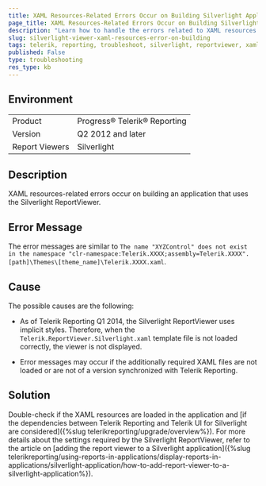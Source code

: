 ```yaml
---
title: XAML Resources-Related Errors Occur on Building Silverlight Applications
page_title: XAML Resources-Related Errors Occur on Building Silverlight Applications
description: "Learn how to handle the errors related to XAML resources when building a Silverlight application."
slug: silverlight-viewer-xaml-resources-error-on-building
tags: telerik, reporting, troubleshoot, silverlight, reportviewer, xaml, resources, errors, occur, on, building, applications, apps
published: False
type: troubleshooting
res_type: kb
---
```


## Environment

<table>
	<tbody>
		<tr>
			<td>Product</td>
			<td>Progress® Telerik® Reporting</td>
		</tr>
		<tr>
			<td>Version</td>
			<td>Q2 2012 and later</td>
		</tr>
	  <tr>
			<td>Report Viewers</td>
			<td>Silverlight</td>
		</tr>
	</tbody>
</table>

## Description

XAML resources-related errors occur on building an application that uses the Silverlight ReportViewer.

## Error Message

The error messages are similar to `The name "XYZControl" does not exist in the namespace "clr-namespace:Telerik.XXXX;assembly=Telerik.XXXX". [path]\Themes\[theme_name]\Telerik.XXXX.xaml`.

## Cause

The possible causes are the following:

* As of Telerik Reporting Q1 2014, the Silverlight ReportViewer uses implicit styles. Therefore, when the `Telerik.ReportViewer.Silverlight.xaml` template file is not loaded correctly, the viewer is not displayed.

* Error messages may occur if the additionally required XAML files are not loaded or are not of a version synchronized with Telerik Reporting.

## Solution  

Double-check if the XAML resources are loaded in the application and [if the dependencies between Telerik Reporting and Telerik UI for Silverlight are considered]({%slug telerikreporting/upgrade/overview%}). For more details about the settings required by the Silverlight ReportViewer, refer to the article on [adding the report viewer to a Silverlight application]({%slug telerikreporting/using-reports-in-applications/display-reports-in-applications/silverlight-application/how-to-add-report-viewer-to-a-silverlight-application%}).

